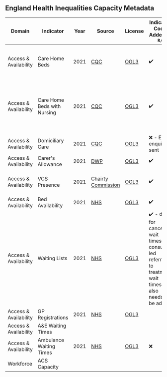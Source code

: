 ## England Health Inequalities Capacity Metadata

| Domain | Indicator | Year | Source | License | Indicator Code Added to `R/` | Data Added to `data/` |
| --- | --- | --- | --- | --- | --- | --- |
| Access & Availability | Care Home Beds | 2021 | [CQC](https://www.cqc.org.uk/about-us/transparency/using-cqc-data#directory) | [OGL3](https://www.nationalarchives.gov.uk/doc/open-government-licence/version/3/) | :heavy_check_mark: | :heavy_check_mark: - there are no beds in "E09000001" (City of London) |
| Access & Availability | Care Home Beds with Nursing | 2021 | [CQC](https://www.cqc.org.uk/about-us/transparency/using-cqc-data#directory) | [OGL3](https://www.nationalarchives.gov.uk/doc/open-government-licence/version/3/) | :heavy_check_mark: | :heavy_check_mark: - there are no beds in "E09000001" (City of London) & "E06000053" (Isles of Scilly) |
| Access & Availability | Domiciliary Care | 2021 | [CQC](https://www.cqc.org.uk/about-us/transparency/using-cqc-data#directory) | [OGL3](https://www.nationalarchives.gov.uk/doc/open-government-licence/version/3/) | :x: - Email enquiry sent | :x: |
| Access & Availability | Carer's Allowance | 2021 | [DWP](https://www.gov.uk/government/collections/dwp-statistical-summaries) | [OGL3](https://www.nationalarchives.gov.uk/doc/open-government-licence/version/3/) | :heavy_check_mark: | :heavy_check_mark: |
| Access & Availability | VCS Presence | 2021 | [Chairty Commission](https://register-of-charities.charitycommission.gov.uk/register/full-register-download)  | [OGL3](https://www.nationalarchives.gov.uk/doc/open-government-licence/version/3/) | :heavy_check_mark: | :x: - currently at UTLA level, dissagregate to LTLA? |
| Access & Availability | Bed Availability | 2021 | [NHS](https://www.england.nhs.uk/statistics/statistical-work-areas/bed-availability-and-occupancy/) | [OGL3](https://www.nationalarchives.gov.uk/doc/open-government-licence/version/3/) | :heavy_check_mark: | :x: - review required |
| Access & Availability | Waiting Lists | 2021 | [NHS](https://www.england.nhs.uk/statistics/statistical-work-areas/diagnostics-waiting-times-and-activity/) | [OGL3](https://www.nationalarchives.gov.uk/doc/open-government-licence/version/3/) | :heavy_check_mark: - data for cancer wait times & consult led referral to treatment wait times also needs to be added | :x: - Trusts are missing from the Trust to MSOA lookup table |
| Access & Availability | GP Registrations | 2021 | [NHS](https://digital.nhs.uk/data-and-information/publications/statistical/patients-registered-at-a-gp-practice/october-2021) | [OGL3](https://digital.nhs.uk/about-nhs-digital/terms-and-conditions#8-your-use-of-nhs-digital-content) |  |  |
| Access & Availability | A&E Waiting Times |  |  |  |  |  |
| Access & Availability | Ambulance Waiting Times | 2021 | [NHS](https://www.england.nhs.uk/statistics/statistical-work-areas/ae-waiting-times-and-activity/) | [OGL3](https://www.nationalarchives.gov.uk/doc/open-government-licence/version/3/) | :x: | :x: |
| Workforce | ACS Capacity |  |  |  |  |  |
